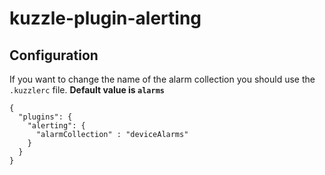 # kuzzle-plugin-alerting

## Configuration

If you want to change the name of the alarm collection you should use the `.kuzzlerc` file.
**Default value is `alarms`**

```
{
  "plugins": {
    "alerting": {
      "alarmCollection" : "deviceAlarms"
    }
  }
}
```